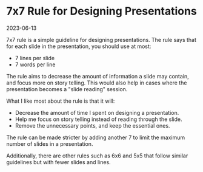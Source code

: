 # 7x7 Rule for Designing Presentations

2023-06-13

7x7 rule is a simple guideline for designing presentations. The rule says that for each slide in the presentation, you should use at most:
- 7 lines per slide
- 7 words per line

The rule aims to decrease the amount of information a slide may contain, and focus more on story telling. This would also help in cases where the presentation becomes a "slide reading" session.

What I like most about the rule is that it will:
- Decrease the amount of time I spent on designing a presentation.
- Help me focus on story telling instead of reading through the slide.
- Remove the unnecessary points, and keep the essential ones.

The rule can be made stricter by adding another 7 to limit the maximum number of slides in a presentation.

Additionally, there are other rules such as 6x6 and 5x5 that follow similar guidelines but with fewer slides and lines.
